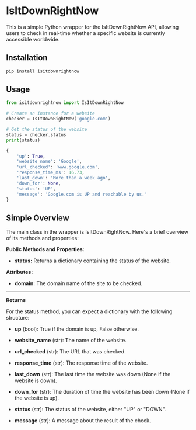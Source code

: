 # IsItDownRightNow

This is a simple Python wrapper for the IsItDownRightNow API, allowing users to check in real-time whether a specific website is currently accessible worldwide.

## Installation
```bash
pip install isitdownrightnow
```

## Usage
```py
from isitdownrightnow import IsItDownRightNow

# Create an instance for a website
checker = IsItDownRightNow('google.com')

# Get the status of the website
status = checker.status
print(status)
```

```py
{
    'up': True, 
    'website_name': 'Google', 
    'url_checked': 'www.google.com',
    'response_time_ms': 16.73,
    'last_down': 'More than a week ago', 
    'down_for': None, 
    'status': 'UP', 
    'message': 'Google.com is UP and reachable by us.'
}
```

## Simple Overview

The main class in the wrapper is IsItDownRightNow. Here's a brief overview of its methods and properties:

**Public Methods and Properties:**
* **status:** Returns a dictionary containing the status of the website.

**Attributes:**
* **domain:** The domain name of the site to be checked.

___

**Returns**

For the status method, you can expect a dictionary with the following structure:

* **up** (bool): True if the domain is up, False otherwise.

* **website_name** (str): The name of the website.

* **url_checked** (str): The URL that was checked.

* **response_time** (str): The response time of the website.

* **last_down** (str): The last time the website was down (None if the website is down).

* **down_for** (str): The duration of time the website has been down (None if the website is up).

* **status** (str): The status of the website, either "UP" or "DOWN".

* **message** (str): A message about the result of the check.
